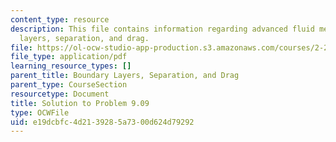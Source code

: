 ```yaml
---
content_type: resource
description: This file contains information regarding advanced fluid mechanics, boundary
  layers, separation, and drag.
file: https://ol-ocw-studio-app-production.s3.amazonaws.com/courses/2-25-advanced-fluid-mechanics-fall-2013/e19dcbfc4d2139285a7300d624d79292_MIT2_25F13_Solution9.09.pdf
file_type: application/pdf
learning_resource_types: []
parent_title: Boundary Layers, Separation, and Drag
parent_type: CourseSection
resourcetype: Document
title: Solution to Problem 9.09
type: OCWFile
uid: e19dcbfc-4d21-3928-5a73-00d624d79292
---
```

